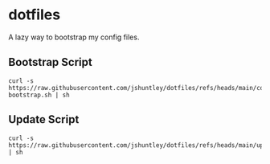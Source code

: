# dotfiles

A lazy way to bootstrap my config files.

## Bootstrap Script
```
curl -s https://raw.githubusercontent.com/jshuntley/dotfiles/refs/heads/main/config-bootstrap.sh | sh
```

## Update Script
```
curl -s https://raw.githubusercontent.com/jshuntley/dotfiles/refs/heads/main/update.sh | sh
```
